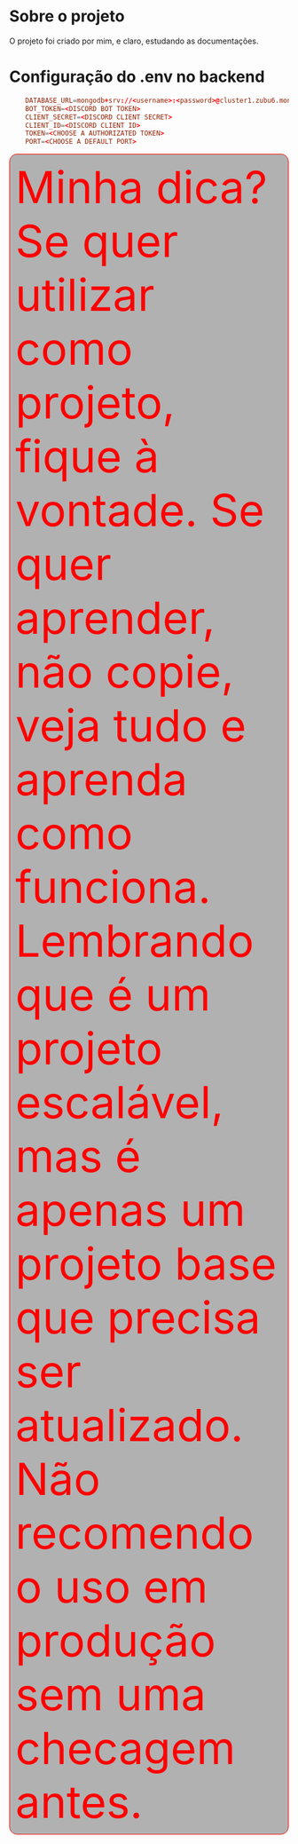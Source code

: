 <div>
    <h1>Sobre o projeto</h1>
    <p>O projeto foi criado por mim, e claro, estudando as documentações.</p>
</div>
<div>
<h1>Configuração do .env no backend</h1>
<p>

```conf
    DATABASE_URL=mongodb+srv://<username>:<password>@cluster1.zubu6.mongodb.net/<database>?retryWrites=true&w=majority
    BOT_TOKEN=<DISCORD BOT TOKEN>
    CLIENT_SECRET=<DISCORD CLIENT SECRET>
    CLIENT_ID=<DISCORD CLIENT ID>
    TOKEN=<CHOOSE A AUTHORIZATED TOKEN>
    PORT=<CHOOSE A DEFAULT PORT>
```
</p>
</div>

<footer style="border: 1px red solid; font-size: 2vh; color: red; background-color: rgba(0, 0, 0, 0.3); padding: 10px; border-radius: 14px;">Minha dica? Se quer utilizar como projeto, fique à vontade. Se quer aprender, não copie, veja tudo e aprenda como funciona. Lembrando que é um projeto escalável, mas é apenas um projeto base que precisa ser atualizado. Não recomendo o uso em produção sem uma checagem antes.</footer>
